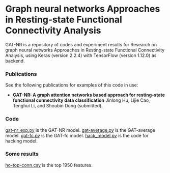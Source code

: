 # Graph neural networks Approaches in Resting-state Functional Connectivity Analysis
GAT-NR is a repository of codes and experiment results for Research on graph neural networks Approaches in Resting-state Functional Connectivity Analysis, using Keras (version 2.2.4) with TensorFlow (version 1.12.0) as backend.
### Publications
See the following publications for examples of this code in use:
 * **GAT-NR: A graph attention networks based approach for resting-state functional connectivity data classification** Jinlong Hu, Lijie Cao, Tenghui Li, and Shoubin Dong (submitted). 
### Code
[gat-nr_exp.py](gat-nr_exp.py) is the GAT-NR model.
[gat-average.py](gat-average.py) is the GAT-average model.
[gat-fc.py](gat-fc.py) is the GAT-fc model.
[hack_model.py](hack_model.py) is the code for hacking model.

### Some results
[ho-top-conn.csv](ho-top-conn.csv) is the top 1950 features.  
